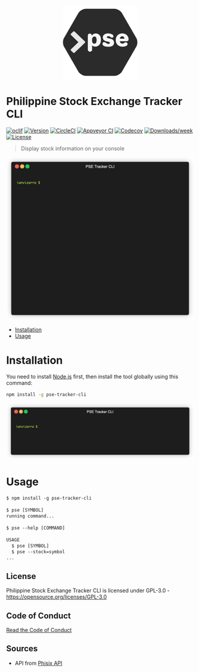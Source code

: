 
<p align="center">
  <a href="https://www.npmjs.com/package/pse-tracker-cli">
    <img src="/.doc/logo.png?raw=true" width="200"/>
  </a>
</p>


# Philippine Stock Exchange Tracker CLI

[![oclif](https://img.shields.io/badge/cli-oclif-brightgreen.svg)](https://oclif.io)
[![Version](https://img.shields.io/npm/v/pse-tracker-cli.svg)](https://npmjs.org/package/pse-tracker-cli)
[![CircleCI](https://circleci.com/gh/ianvizarra/pse-tracker-cli/tree/master.svg?style=shield)](https://circleci.com/gh/ianvizarra/pse-tracker-cli/tree/master)
[![Appveyor CI](https://ci.appveyor.com/api/projects/status/github/ianvizarra/pse-tracker-cli?branch=master&svg=true)](https://ci.appveyor.com/project/ianvizarra/pse-tracker-cli/branch/master)
[![Codecov](https://codecov.io/gh/ianvizarra/pse-tracker-cli/branch/master/graph/badge.svg)](https://codecov.io/gh/ianvizarra/pse-tracker-cli)
[![Downloads/week](https://img.shields.io/npm/dw/pse-tracker-cli.svg)](https://npmjs.org/package/pse-tracker-cli)
[![License](https://img.shields.io/npm/l/pse-tracker-cli.svg)](https://github.com/ianvizarra/pse-tracker-cli/blob/master/package.json)

> Display stock information on your console

<p align="center"><img src="/.doc/demo.gif?raw=true"/></p>

- [Installation](#installation)
- [Usage](#usage)

# Installation

You need to install [Node.js](https://nodejs.org/en/download/) first, then install the tool globally using this command:

```bash
npm install -g pse-tracker-cli
```
<p align="center"><img src="/.doc/install.gif?raw=true"/></p>


# Usage

```sh-session
$ npm install -g pse-tracker-cli

$ pse [SYMBOL]
running command...

$ pse --help [COMMAND]

USAGE
  $ pse [SYMBOL]
  $ pse --stock=symbol
...
```

## License

Philippine Stock Exchange Tracker CLI is licensed under GPL-3.0 - <https://opensource.org/licenses/GPL-3.0>

## Code of Conduct

[Read the Code of Conduct](./code-of-conduct.md)

## Sources

* API from [Phisix API](https://github.com/edgedalmacio/phisix)
